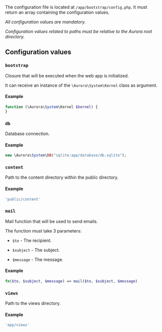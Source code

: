 The configuration file is located at `/app/bootstrap/config.php`. It must return an array containing the configuration values.

_All configuration values are mandatory._

_Configuration values related to paths must be relative to the Aurora root directory._

## Configuration values

### `bootstrap`

Closure that will be executed when the web app is initialized.

It can receive an instance of the `\Aurora\System\Kernel` class as argument.

#### Example

```php
function (\Aurora\System\Kernel $kernel) {
}
```

### `db`

Database connection.

#### Example

```php
new \Aurora\System\DB("sqlite:app/database/db.sqlite");
```

### `content`

Path to the content directory within the public directory.

#### Example

```php
'public/content'
```

### `mail`

Mail function that will be used to send emails.

The function must take 3 parameters:

- `$to` - The recipient.

- `$subject` - The subject.

- `$message` - The message.

#### Example

```php
fn($to, $subject, $message) => mail($to, $subject, $message)
```

### `views`

Path to the views directory.

#### Example

```php
'app/views'
```
